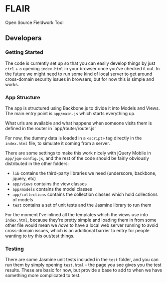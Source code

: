 FLAIR
=====

Open Source Fieldwork Tool

Developers
----------

### Getting Started
The code is currently set up so that you can easily develop things by just `ctrl` + `o` opening `index.html` in your browser once you've checked it out. In the future we might need to run some kind of local server to get around cross-domain security issues in browsers, but for now this is simple and works.

### App Structure
The app is structured using Backbone.js to divide it into Models and Views. The main entry point is `app/main.js` which starts everything up. 

What urls are available and what happens when someone visits them is defined in the router in `app/router/router.js'

For now, the dummy data is loaded in a `<script>` tag directly in the `index.html` file, to simulate it coming from a server.

There are some settings to make this work nicely with jQuery Mobile in `app/jqm-config.js`, and the rest of the code should be fairly obviously distributed in the other folders:
* `lib` contains the third-party libraries we need (underscore, backbone, jquery, etc)
* `app/views` contains the view classes
* `app/models` contains the model classes
* `app/collections` contains the collection classes which hold collections of models
* `test` contains a set of unit tests and the Jasmine library to run them

For the moment I've inlined all the templates which the views use into `index.html`, because they're pretty simple and loading them in from some other file would mean we _have_ to have a local web server running to avoid cross-domain issues, which is an additional barrier to entry for people wanting to try this out/test things.

### Testing
There are some Jasmine unit tests included in the `test` folder, and you can run them by simply opening `test.html` - the page you see gives you the test results. These are basic for now, but provide a base to add to when we have something more complicated to test.